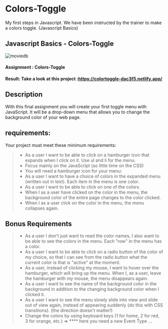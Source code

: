 # Colors-Toggle

My first steps in Javascript. We have been instructed by the trainer to make a colors toggle. (Javascript Basics)

## Javascript Basics - Colors-Toggle

![moviedb](https://user-images.githubusercontent.com/72910410/110768085-2fc2e700-8257-11eb-9486-4d90f5f70af0.jpg)


#### **Assignment : Colors-Toggle**

#### **Result:** Take a look at this project :https://colortoggle-dac3f5.netlify.app/

## Description

With this final assignment you will create your first toggle menu with JavaScript.
It will be a drop-down menu that allows you to change the background color of your web page.

## requirements:

Your project must meet these minimum requirements:

> - As a user I want to be able to click on a hamburger icon that expands when I click on it.
>   Use ul and li for the menu.
> - Focus mainly on the JavaScript (so little time on the CSS)
> - You will need a hamburger icon for your menu:
> - As a user I want to have a choice of colors in the expanded menu (written out in text). Each item in the menu is one color.
> - As a user I want to be able to click on one of the colors.
> - When I as a user have clicked on the color in the menu, the background color of the entire page changes to the color clicked.
> - When I as a user click on the color in the menu, the menu collapses again.

## Bonus Requirements

> - As a user I don't just want to read the color names, I also want to be able to see the colors in the menu. Each "row" in the menu has a color.
> - As a user I want to be able to click on a radio button of the color of my choice, so that I can see from the radio button what the current color is that is "active" at the moment.
> - As a user, instead of clicking my mouse, I want to hover over the hamburger, which will bring up the menu. When I, as a user, leave the hamburger with my mouse, the menu disappears again.
> - As a user I want to see the name of the background color in the background in addition to the changing background color when I clicked it.
> - As a user I want to see the menu slowly slide into view and slide out of view again, instead of appearing suddenly (do this with CSS transitions). (the direction doesn't matter!)
> - Change the colors by using keyboard keys (1 for home, 2 for red, 3 for orange, etc.) ⇒ \*\*\*\* here you need a new Event Type ...
